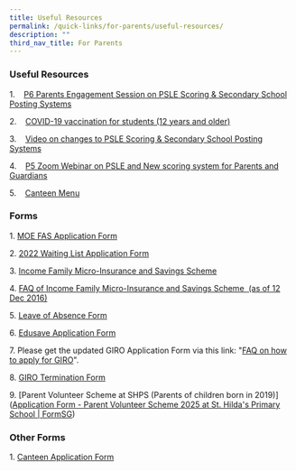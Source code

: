 ```yaml
---
title: Useful Resources
permalink: /quick-links/for-parents/useful-resources/
description: ""
third_nav_title: For Parents
---
```

### Useful Resources
  

1.    [P6 Parents Engagement Session on PSLE Scoring & Secondary School Posting Systems](/files/SHPS%20PSLE%20Indicative%20Scores.pdf)

2.    [COVID-19 vaccination for students (12 years and older)](/files/COVID-19%20Vaccination%20for%20students%2012%20year%20and%20above.pdf)

3.    [Video on changes to PSLE Scoring & Secondary School Posting Systems](https://www.shps.moe.edu.sg/qql/slot/u548/Quicklinks/Useful%20Resources/Changes%20to%20the%20PSLE%20scoring%20and%20S1%20posting.mp4)

4.    [P5 Zoom Webinar on PSLE and New scoring system for Parents and Guardians](/files/P5%20Parent%20Engagement%20Session%208%20July%202021.pdf)

5.    [Canteen Menu](/files/Canteen%20Menu%202022%20Revised%2001%20Jul.pdf)

  

  

### Forms


  

1. [MOE FAS Application Form](https://form.gov.sg/633a343e2628030011809282)

2. [2022 Waiting List Application Form](https://go.gov.sg/wait-list-form-2022)

3. [Income Family Micro-Insurance and Savings Scheme](/files/Income_Family_Micro-Insurance_and_Savings_Scheme_(IFMISS).pdf)

4. [FAQ of Income Family Micro-Insurance and Savings Scheme  (as of 12 Dec 2016)](/files/FAQ_for_IFMISS.pdf)

5. [Leave of Absence Form](https://go.gov.sg/leave-of-absence-form)

6. [Edusave Application Form](/files/Edusave_Application_Form_revisedSep19.pdf)

7. Please get the updated GIRO Application Form via this link: "[FAQ on how to apply for GIRO](https://va.ecitizen.gov.sg/cfp/customerPages/moe/displayresult.aspx?MesId=1287872)".

8. [GIRO Termination Form](/files/GIRO_Termination_Form_revisedSep19.pdf)

9. [Parent Volunteer Scheme at SHPS (Parents of children born in 2019)]([Application Form - Parent Volunteer Scheme 2025 at St. Hilda's Primary School | FormSG](https://form.gov.sg/6191db721736a30013f253d7))  

  

### Other Forms


  
1. [Canteen Application Form](/files/Canteen%20Application%20Form.pdf)